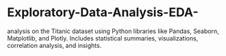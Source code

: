 # Exploratory-Data-Analysis-EDA-
analysis on the Titanic dataset using Python libraries like Pandas, Seaborn, Matplotlib, and Plotly. Includes statistical summaries, visualizations, correlation analysis, and insights.
